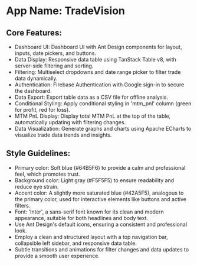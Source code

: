 # **App Name**: TradeVision

## Core Features:

- Dashboard UI: Dashboard UI with Ant Design components for layout, inputs, date pickers, and buttons.
- Data Display: Responsive data table using TanStack Table v8, with server-side filtering and sorting.
- Filtering: Multiselect dropdowns and date range picker to filter trade data dynamically.
- Authentication: Firebase Authentication with Google sign-in to secure the dashboard.
- Data Export: Export table data as a CSV file for offline analysis.
- Conditional Styling: Apply conditional styling in 'mtm_pnl' column (green for profit, red for loss).
- MTM PnL Display: Display total MTM PnL at the top of the table, automatically updating with filtering changes.
- Data Visualization: Generate graphs and charts using Apache ECharts to visualize trade data trends and insights.

## Style Guidelines:

- Primary color: Soft blue (#64B5F6) to provide a calm and professional feel, which promotes trust.
- Background color: Light gray (#F5F5F5) to ensure readability and reduce eye strain.
- Accent color: A slightly more saturated blue (#42A5F5), analogous to the primary color, used for interactive elements like buttons and active filters.
- Font: 'Inter', a sans-serif font known for its clean and modern appearance, suitable for both headlines and body text.
- Use Ant Design's default icons, ensuring a consistent and professional look.
- Employ a clean and structured layout with a top navigation bar, collapsible left sidebar, and responsive data table.
- Subtle transitions and animations for filter changes and data updates to provide a smooth user experience.